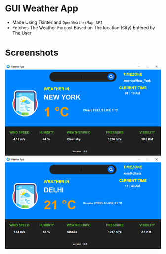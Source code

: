 # GUI Weather App

- Made Using Tkinter and `OpenWeatherMap API`
- Fetches The Weather Forcast Based on The location (City) Entered by The User

# Screenshots

![Screenshot_1](/Screenshots/Src_1.png?raw=true "Screenshot")
![Screenshot_2](/Screenshots/Src_2.png?raw=true "Screenshot")
